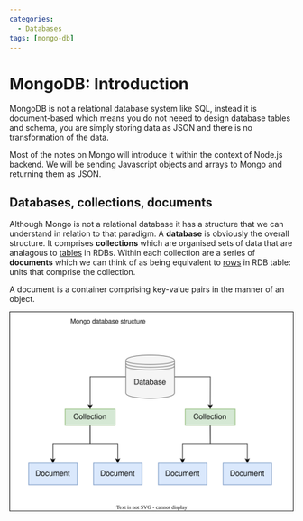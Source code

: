 ```yaml
---
categories:
  - Databases
tags: [mongo-db]
---
```


# MongoDB: Introduction

MongoDB is not a relational database system like SQL, instead it is
document-based which means you do not neeed to design database tables and
schema, you are simply storing data as JSON and there is no transformation of
the data.

Most of the notes on Mongo will introduce it within the context of Node.js
backend. We will be sending Javascript objects and arrays to Mongo and returning
them as JSON.

## Databases, collections, documents

Although Mongo is not a relational database it has a structure that we can
understand in relation to that paradigm. A **database** is obviously the overall
structure. It comprises **collections** which are organised sets of data that
are analagous to [tables](/Databases/Relational_database_architecture.md#table)
in RDBs. Within each collection are a series of **documents** which we can think
of as being equivalent to [rows](/Databases/Relational_database_architecture.md)
in RDB table: units that comprise the collection.

A document is a container comprising key-value pairs in the manner of an object.

![](/_img/mongo-db-structure.svg)

